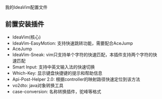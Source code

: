 我的IdeaVim配置文件

## 前置安装插件

* IdeaVim(核心)
* IdeaVim-EasyMotion: 支持快速跳转功能，需要配合AceJump
* AceJump
* IdeaVim-Sneak: vim只支持单个字符的快速匹配，本插件支持两个字符的快速匹配
* Smart Input: 支持中英文输入法的快速切换
* Which-Key: 显示键盘快捷键的提示和帮助信息
* Api-Post-Helper 2.0: 根据controller的映射路径快速定位到该方法
* vo2dto: java对象转换工具
* case-conversion: 名称转换插件，驼峰等格式
